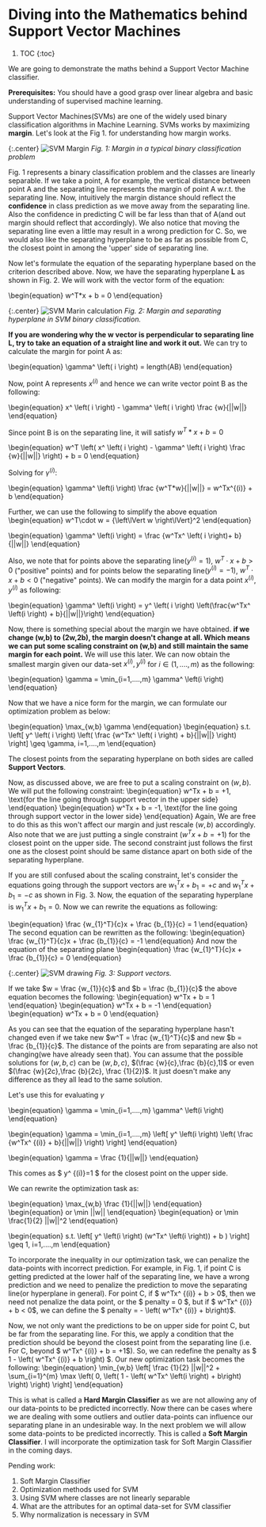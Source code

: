 # Diving into the Mathematics behind Support Vector Machines


1. TOC
{:toc}

We are going to demonstrate the maths behind a Support Vector Machine classifier.

**Prerequisites:** You should have a good grasp over linear algebra and basic understanding of supervised machine learning.

Support Vector Machines(SVMs) are one of the widely used binary classification algorithms in Machine Learning. SVMs works by maximizing **margin**. Let's look at the Fig 1. for understanding how margin works.

{:.center}
![SVM Margin](/images/svm1.png)
*Fig. 1: Margin in a typical binary classification problem*

Fig. 1 represents a binary classification problem and the classes are linearly separable. If we take a point, A for example, the vertical distance between point A and the separating line represents the margin of point A w.r.t. the separating line. Now, intuitively the margin distance should reflect the **confidence** in class prediction as we move away from the separating line. Also the confidence in predicting C will be far less than that of A(and out margin should reflect that accordingly). We also notice that moving the separating line even a little may result in a wrong prediction for C. So, we would also like the separating hyperplane to be as far as possible from C, the closest point in among the 'upper' side of separating line. 

Now let's formulate the equation of the separating hyperplane based on the criterion described above. Now, we have the separating hyperplane **L** as shown in Fig. 2. We will work with the vector form of the equation:

\begin{equation} 
w^T*x + b = 0
\end{equation} 


{:.center}
![SVM Marin calculation](/images/svm_margin.png)
*Fig. 2: Margin and separating hyperplane in SVM binary classification.*

**If you are wondering why the w vector is perpendicular to separating line L, try to take an equation of a straight line and work it out.**
We can try to calculate the margin for point A as:

\begin{equation} 
\gamma^ \left( i \right) = length(AB)
\end{equation}

Now, point A represents $x^{(i)}$ and hence we can write vector point B as the following:
 
\begin{equation} 
x^ \left( i \right) - \gamma^ \left( i \right) \frac {w}{\||w||}
\end{equation}

Since point B is on the separating line, it will satisfy $w^T*x + b=0$ 

\begin{equation} 
w^T \left( x^ \left( i \right) - \gamma^ \left( i \right) \frac {w}{\||w||} \right) + b  = 0
\end{equation}

Solving for $\gamma^{\left(i \right)}$:

\begin{equation} 
\gamma^ \left(i \right) \frac {w^T*w}{\||w||} = w^Tx^{(i)} + b
\end{equation}

Further, we can use the following to simplify the above equation
\begin{equation}
  w^T\cdot w = {\left\lVert w \right\lVert}^2
\end{equation}

\begin{equation} 
\gamma^ \left(i \right) = \frac {w^Tx^ \left( i \right)+ b}{\||w||}
\end{equation}

Also, we note that for points above the separating line($y^{(i)} =1$), $w^{T}\cdot x+b >0$ ("positive" points) and for points below the separating line($y^{(i)}=-1$), $w^{T}\cdot x+b<0$ ("negative" points). We can modify the margin for a data point $x^ {(i)}, y^ {(i)}$ as following:

\begin{equation} 
\gamma^ \left(i \right) = y^ \left( i \right) \left(\frac{w^Tx^ \left(i \right) + b}{\||w||}\right)
\end{equation}

Now, there is something special about the margin we have obtained. **if we change \(w,b\) to \(2w,2b\), the margin doesn't change at all. Which means we can put some scaling constraint on \(w,b\) and still maintain the same margin for each point.** We will use this later.
We can now obtain the smallest margin given our data-set $x^ {(i)}, y^ {(i)}$ for $i \in (1,....,m)$ as the following:

\begin{equation} 
\gamma = \min_{i=1,....,m} \gamma^ \left(i \right)
\end{equation}

Now that we have a nice form for the margin, we can formulate our optimization problem as below:

\begin{equation} 
\max_{w,b} \gamma 
\end{equation}
\begin{equation} 
s.t. \left[ y^ \left( i \right) \left( \frac {w^Tx^ \left( i \right) + b}{\||w||} \right) \right] \geq \gamma, i=1,....,m
\end{equation}

The closest points from the separating hyperplane on both sides are called **Support Vectors**.

Now, as discussed above, we are free to put a scaling constraint on $(w,b)$. We will put the following constraint:
\begin{equation} 
w^Tx + b = +1, \text{for the line going through support vector in the upper side}
\end{equation}
\begin{equation} 
w^Tx + b = -1, \text{for the line going through support vector in the lower side}
\end{equation}
Again, We are free to do this as this won't affect our margin and just rescale $(w,b)$ accordingly. Also note that we are just putting a single constraint ($w^Tx + b = +1$) for the closest point on the upper side. The second constraint just follows the first one as the closest point should be same distance apart on both side of the separating hyperplane. 

If you are still confused about the scaling constraint, let's consider the equations going through the support vectors are $w_{1}^Tx + b_{1} = +c$ and $w_{1}^Tx + b_{1} = -c$ as shown in Fig. 3. Now, the equation of the separating hyperplane is $w_{1}^Tx + b_{1} = 0$. Now we can rewrite the equations as following:

\begin{equation}
\frac {w_{1}^T}{c}x + \frac {b_{1}}{c} = 1
\end{equation}
The second equation can be rewritten as the following:
\begin{equation}
\frac {w_{1}^T}{c}x + \frac {b_{1}}{c} = -1
\end{equation}
And now the equation of the separating plane
\begin{equation}
\frac {w_{1}^T}{c}x + \frac {b_{1}}{c} = 0
\end{equation}

{:.center}
![SVM drawing](/images/svm_drawing.png)
*Fig. 3: Support vectors.*

If we take $w = \frac {w_{1}}{c}$ and $b = \frac {b_{1}}{c}$ the above equation becomes the following:
\begin{equation}
w^Tx + b = 1
\end{equation}
\begin{equation}
w^Tx + b = -1
\end{equation}
\begin{equation}
w^Tx + b = 0
\end{equation}

As you can see that the equation of the separating hyperplane hasn't changed even if we take new $w^T = \frac {w_{1}^T}{c}$ and new $b = \frac {b_{1}}{c}$. The distance of the points are from separating are also not changing(we have already seen that). You can assume that the possible solutions for $(w,b,c)$ can be $(w,b,c)$, $(\frac {w}{c},\frac {b}{c},1)$ or even $(\frac {w}{2c},\frac {b}{2c}, \frac {1}{2})$. It just doesn't make any difference as they all lead to the same solution.


Let's use this for evaluating $\gamma$

\begin{equation} 
\gamma = \min_{i=1,....,m} \gamma^ \left(i \right)
\end{equation}

\begin{equation} 
\gamma = \min_{i=1,....,m} \left[ y^ \left(i \right)  \left( \frac {w^Tx^ {(i)} + b}{\||w||} \right) \right]
\end{equation}

\begin{equation} 
\gamma =  \frac {1}{\||w||} 
\end{equation}

This comes as $ y^ {(i)}=1 $ for the closest point on the upper side.

We can rewrite the optimization task as:

\begin{equation} 
\max_{w,b} \frac {1}{||w||} 
\end{equation}
\begin{equation} 
or \min ||w|| 
\end{equation}
\begin{equation} 
or \min \frac{1}{2} \||w||^2
\end{equation}

\begin{equation} 
s.t. \left[ y^ \left(i \right) (w^Tx^ \left(i \right)) + b ) \right] \geq 1, i=1,....,m
\end{equation}

To incorporate the inequality in our optimization task, we can penalize the data-points with incorrect prediction. For example, in Fig. 1, if point C is getting predicted at the lower half of the separating line, we have a wrong prediction and we need to penalize the prediction to move the separating line(or hyperplane in general). For point C, if $ w^Tx^ {(i)} + b > 0$, then we need not penalize the data point, or the $ penalty = 0 $, but if $ w^Tx^ {(i)}  + b < 0$, we can define the $ penalty = - \left( w^Tx^ {(i)} + b\right)$.

Now, we not only want the predictions to be on upper side for point C, but be far from the separating line. For this, we apply a condition that the prediction should be beyond the closest point from the separating line (i.e. For C, beyond $ w^Tx^ {(i)} + b = +1$). So, we can redefine the penalty as $ 1 - \left( w^Tx^ {(i)} + b \right) $. Our new optimization task becomes the following:
\begin{equation}
\min_{w,b} \left[ \frac {1}{2} \||w||^2 + \sum_{i=1}^{m} \max \left( 0,  \left( 1 - \left( w^Tx^ \left(i \right) + b\right) \right)  \right) \right]
\end{equation}

This is what is called a **Hard Margin Classifier** as we are not allowing any of our data-points to be predicted incorrectly. Now there can be cases where we are dealing with some outliers and outlier data-points can influence our separating plane in an undesirable way. In the next problem we will allow some data-points to be predicted incorrectly. This is called a **Soft Margin Classifier**. I will incorporate the optimization task for Soft Margin Classifier in the coming days.  

Pending work:

1. Soft Margin Classifier
2. Optimization methods used for SVM
3. Using SVM where classes are not linearly separable
4. What are the attributes for an optimal data-set for SVM classifier
5. Why normalization is necessary in SVM
